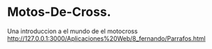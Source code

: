 # Motos-De-Cross.
Una introduccion a el mundo de el motocross
http://127.0.0.1:3000/Aplicaciones%20Web/8_fernando/Parrafos.html
